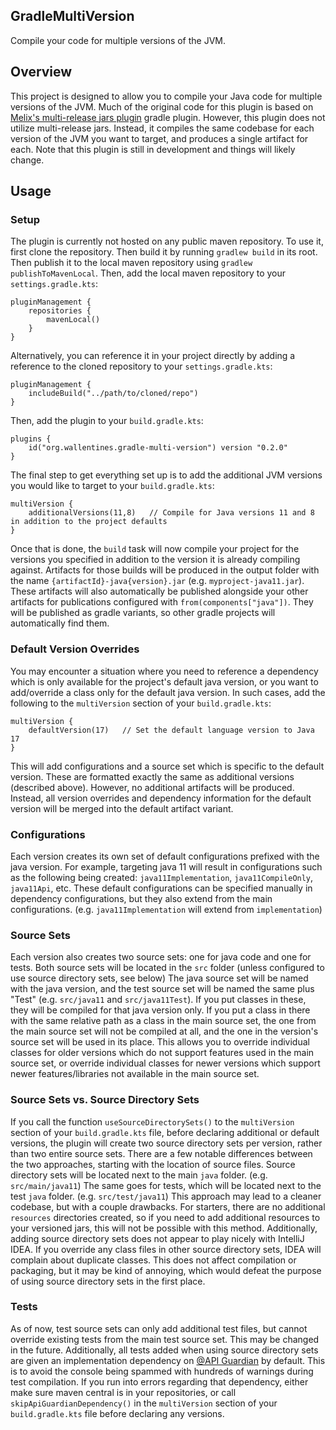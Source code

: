 ## GradleMultiVersion
Compile your code for multiple versions of the JVM.

## Overview
This project is designed to allow you to compile your Java code for multiple versions of the JVM. Much of the original 
code for this plugin is based on [Melix's multi-release jars plugin](https://github.com/melix/mrjar-gradle-plugin) gradle plugin. However, this plugin does not 
utilize multi-release jars. Instead, it compiles the same codebase for each version of the JVM you want to target, and 
produces a single artifact for each. Note that this plugin is still in development and things will likely change.

## Usage
### Setup
The plugin is currently not hosted on any public maven repository. To use it, first clone the repository. Then build it
by running `gradlew build` in its root. Then publish it to the local maven repository using 
`gradlew publishToMavenLocal`. Then, add the local maven repository to your `settings.gradle.kts`:
```
pluginManagement {
    repositories {
        mavenLocal()
    }
}
```
Alternatively, you can reference it in your project directly by adding a reference to the cloned repository to your
`settings.gradle.kts`:
```
pluginManagement {
    includeBuild("../path/to/cloned/repo")
}
```

Then, add the plugin to your `build.gradle.kts`:
```
plugins {
    id("org.wallentines.gradle-multi-version") version "0.2.0"
}
```
The final step to get everything set up is to add the additional JVM versions you would like to target to your
`build.gradle.kts`:
```
multiVersion {
    additionalVersions(11,8)   // Compile for Java versions 11 and 8 in addition to the project defaults
}
```
Once that is done, the `build` task will now compile your project for the versions you specified in addition to the
version it is already compiling against. Artifacts for those builds will be produced in the output folder with the name
`{artifactId}-java{version}.jar` (e.g. `myproject-java11.jar`). These artifacts will also automatically be published
alongside your other artifacts for publications configured with `from(components["java"])`. They will be published as
gradle variants, so other gradle projects will automatically find them.


### Default Version Overrides
You may encounter a situation where you need to reference a dependency which is only available for the project's default
java version, or you want to add/override a class only for the default java version. In such cases, add the following to 
the `multiVersion` section of your `build.gradle.kts`:
```
multiVersion {
    defaultVersion(17)   // Set the default language version to Java 17
}
```
This will add configurations and a source set which is specific to the default version. These are formatted exactly the
same as additional versions (described above). However, no additional artifacts will be produced. Instead, all version
overrides and dependency information for the default version will be merged into the default artifact variant.


### Configurations
Each version creates its own set of default configurations prefixed with the java version. For example, targeting
java 11 will result in configurations such as the following being created: `java11Implementation`, `java11CompileOnly`,
`java11Api`, etc. These default configurations can be specified manually in dependency configurations, but they also
extend from the main configurations. (e.g. `java11Implementation` will extend from `implementation`)


### Source Sets
Each version also creates two source sets: one for java code and one for tests. Both source sets will be located in the
`src` folder  (unless configured to use source directory sets, see below) The java source set will be named with the
java version, and the test source set will be named the same plus "Test" (e.g. `src/java11` and `src/java11Test`). If
you put classes in these, they will be compiled for that java version only. If you put a class in there with the same
relative path as a class in the main source set, the one from the main source set will not be compiled at all, and the
one in the version's source set will be used in its place. This allows you to override individual classes for older
versions which do not support features used in the main source set, or override individual classes for newer versions
which support newer features/libraries not available in the main source set.


### Source Sets vs. Source Directory Sets
If you call the function `useSourceDirectorySets()` to the `multiVersion` section of your `build.gradle.kts` file,
before declaring additional or default versions, the plugin will create two source directory sets per version, rather
than two entire source sets. There are a few notable differences between the two approaches, starting with the location
of source files. Source directory sets will be located next to the main `java` folder. (e.g. `src/main/java11`) The
same goes for tests, which will be located next to the test `java` folder. (e.g. `src/test/java11`) This approach may
lead to a cleaner codebase, but with a couple drawbacks. For starters, there are no additional `resources` directories
created, so if you need to add additional resources to your versioned jars, this will not be possible with this method.
Additionally, adding source directory sets does not appear to play nicely with IntelliJ IDEA. If you override any class
files in other source directory sets, IDEA will complain about duplicate classes. This does not affect compilation or
packaging, but it may be kind of annoying, which would defeat the purpose of using source directory sets in the first
place.


### Tests
As of now, test source sets can only add additional test files, but cannot override existing tests from the main test
source set. This may be changed in the future. Additionally, all tests added when using source directory sets are given
an implementation dependency on [@API Guardian](https://github.com/apiguardian-team/apiguardian) by default. This is to
avoid the console being spammed with hundreds of warnings during test compilation. If you run into errors regarding that
dependency, either make sure maven central is in your repositories, or call `skipApiGuardianDependency()` in the
`multiVersion` section of your `build.gradle.kts` file before declaring any versions.
